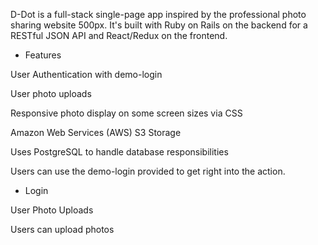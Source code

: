 D-Dot is a full-stack single-page app inspired by the professional photo sharing website 500px. It's built with Ruby on Rails on the backend for a RESTful JSON API and React/Redux on the frontend.


* Features


User Authentication with demo-login


User photo uploads


Responsive photo display on some screen sizes via CSS


Amazon Web Services (AWS) S3 Storage


Uses PostgreSQL to handle database responsibilities


Users can use the demo-login provided to get right into the action.




* Login


User Photo Uploads


Users can upload photos



